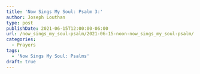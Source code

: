 ```yaml
---
title: 'Now Sings My Soul: Psalm 3:'
author: Joseph Louthan
type: post
publishDate: 2021-06-15T12:00:00-06:00
url: /now_sings_my_soul-psalm/2021-06-15-noon-now_sings_my_soul-psalm/
categories:
  - Prayers
tags:
  - 'Now Sings My Soul: Psalms'
draft: true
---
```

<pre>
<div style="font-variant: small-caps;">

</div>

</pre>

